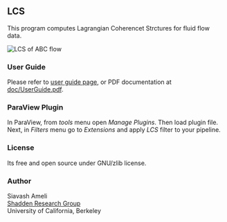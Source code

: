 ## LCS

This program computes Lagrangian Coherencet Strctures for fluid flow data.

![LCS of ABC flow](https://raw.github.com/ameli/lcs/master/doc/figures/1.png "Max strain LCS of ABC flow")

### User Guide
Please refer to [user guide page](http://ameli.github.io/lcs/), or PDF documentation at [doc/UserGuide.pdf](https://github.com/ameli/lcs/raw/master/doc/UserGuide.pdf).

### ParaView Plugin
In ParaView, from _tools_ menu open _Manage Plugins_. Then load plugin file. Next, in _Filters_ menu go to _Extensions_ and apply _LCS_ filter to your pipeline.

### License
Its free and open source under GNU/zlib license.

### Author
Siavash Ameli  
[Shadden Research Group](http://shaddenlab.berkeley.edu/)  
University of California, Berkeley
